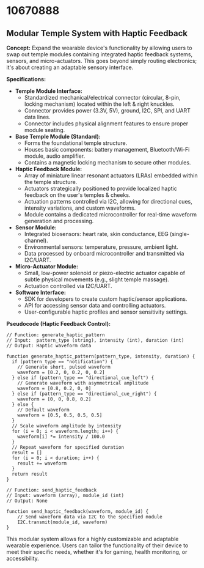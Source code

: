# 10670888

## Modular Temple System with Haptic Feedback

**Concept:** Expand the wearable device's functionality by allowing users to swap out temple modules containing integrated haptic feedback systems, sensors, and micro-actuators. This goes beyond simply routing electronics; it's about creating an adaptable sensory interface.

**Specifications:**

*   **Temple Module Interface:**
    *   Standardized mechanical/electrical connector (circular, 8-pin, locking mechanism) located within the left & right knuckles.
    *   Connector provides power (3.3V, 5V), ground, I2C, SPI, and UART data lines.
    *   Connector includes physical alignment features to ensure proper module seating.
*   **Base Temple Module (Standard):**
    *   Forms the foundational temple structure.
    *   Houses basic components: battery management, Bluetooth/Wi-Fi module, audio amplifier.
    *   Contains a magnetic locking mechanism to secure other modules.
*   **Haptic Feedback Module:**
    *   Array of miniature linear resonant actuators (LRAs) embedded within the temple structure.
    *   Actuators strategically positioned to provide localized haptic feedback on the user's temples & cheeks.
    *   Actuation patterns controlled via I2C, allowing for directional cues, intensity variations, and custom waveforms.
    *   Module contains a dedicated microcontroller for real-time waveform generation and processing.
*   **Sensor Module:**
    *   Integrated biosensors: heart rate, skin conductance, EEG (single-channel).
    *   Environmental sensors: temperature, pressure, ambient light.
    *   Data processed by onboard microcontroller and transmitted via I2C/UART.
*   **Micro-Actuator Module:**
    *   Small, low-power solenoid or piezo-electric actuator capable of subtle physical movements (e.g., slight temple massage).
    *   Actuation controlled via I2C/UART.
*   **Software Interface:**
    *   SDK for developers to create custom haptic/sensor applications.
    *   API for accessing sensor data and controlling actuators.
    *   User-configurable haptic profiles and sensor sensitivity settings.

**Pseudocode (Haptic Feedback Control):**

```
// Function: generate_haptic_pattern
// Input:  pattern_type (string), intensity (int), duration (int)
// Output: Haptic waveform data

function generate_haptic_pattern(pattern_type, intensity, duration) {
  if (pattern_type == "notification") {
    // Generate short, pulsed waveform
    waveform = [0.2, 0, 0.2, 0, 0.2]
  } else if (pattern_type == "directional_cue_left") {
    // Generate waveform with asymmetrical amplitude
    waveform = [0.8, 0.2, 0, 0]
  } else if (pattern_type == "directional_cue_right") {
    waveform = [0, 0, 0.8, 0.2]
  } else {
    // Default waveform
    waveform = [0.5, 0.5, 0.5, 0.5]
  }
  // Scale waveform amplitude by intensity
  for (i = 0; i < waveform.length; i++) {
    waveform[i] *= intensity / 100.0
  }
  // Repeat waveform for specified duration
  result = []
  for (i = 0; i < duration; i++) {
    result += waveform
  }
  return result
}

// Function: send_haptic_feedback
// Input: waveform (array), module_id (int)
// Output: None

function send_haptic_feedback(waveform, module_id) {
    // Send waveform data via I2C to the specified module
    I2C.transmit(module_id, waveform)
}
```

This modular system allows for a highly customizable and adaptable wearable experience. Users can tailor the functionality of their device to meet their specific needs, whether it's for gaming, health monitoring, or accessibility.